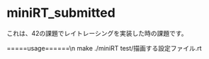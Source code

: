 # miniRT_submitted
これは、42の課題でレイトレーシングを実装した時の課題です。

=====usage======\n
make
./miniRT test/描画する設定ファイル.rt


